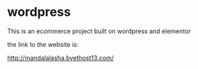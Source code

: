 # wordpress
This is an ecommerce project built on wordpress and elementor

the link to the website is:

http://mandalalasha.byethost13.com/
